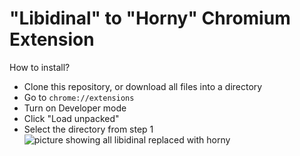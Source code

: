 # "Libidinal" to "Horny" Chromium Extension
How to install?
- Clone this repository, or download all files into a directory
- Go to `chrome://extensions`
- Turn on Developer mode
- Click "Load unpacked"
- Select the directory from step 1
![picture showing all libidinal replaced with horny](https://raw.githubusercontent.com/mina-png/libidinal_chromium_extension/master/Capture.PNG)
